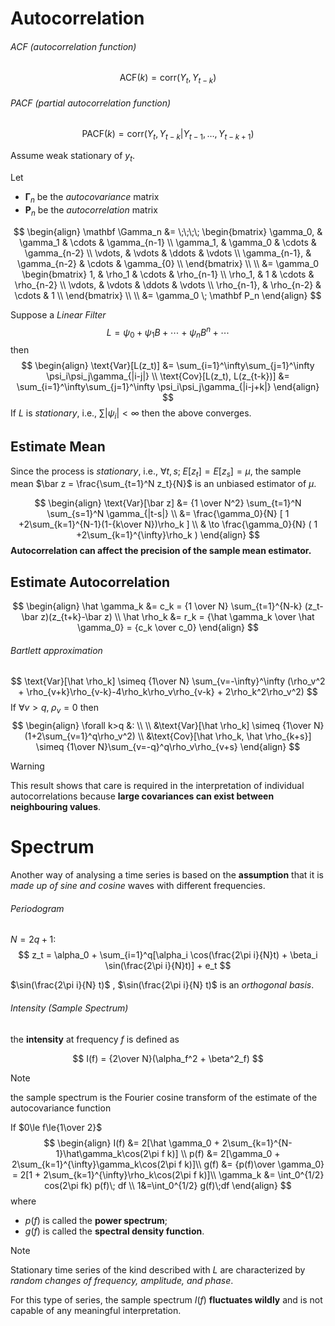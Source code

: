 # Autocorrelation

###### ACF (autocorrelation function)

$$
\text{ACF}(k) = \text{corr}(Y_t, Y_{t-k})
$$

###### PACF (partial autocorrelation function)

$$
\text{PACF}(k) = \text{corr}(Y_t, Y_{t-k} | Y_{t-1}, \dots, Y_{t-k+1})
$$

Assume weak stationary of $y_t$.

Let 
- $\mathbf \Gamma_n$ be the _autocovariance_ matrix
- $\mathbf P_n$ be the _autocorrelation_ matrix

$$
\begin{align}
  \mathbf \Gamma_n &= \;\;\;\;
    \begin{bmatrix}
      \gamma_0, & \gamma_1 & \cdots & \gamma_{n-1} \\
      \gamma_1, & \gamma_0 & \cdots & \gamma_{n-2} \\
      \vdots, & \vdots & \ddots & \vdots \\
      \gamma_{n-1}, & \gamma_{n-2} & \cdots & \gamma_{0} \\
    \end{bmatrix} \\ \\
   &= \gamma_0
     \begin{bmatrix}
      1, & \rho_1 & \cdots & \rho_{n-1} \\
      \rho_1, & 1 & \cdots & \rho_{n-2} \\
      \vdots, & \vdots & \ddots & \vdots \\
      \rho_{n-1}, & \rho_{n-2} & \cdots & 1 \\
    \end{bmatrix} \\ \\
   &= \gamma_0 \; \mathbf P_n
\end{align}
$$

Suppose a _Linear Filter_ 
$$
  L = \psi_0 + \psi_1B + \cdots + \psi_nB^{n} + \cdots
$$
then
$$
\begin{align}
\text{Var}[L(z_t)] &= \sum_{i=1}^\infty\sum_{j=1}^\infty \psi_i\psi_j\gamma_{|i-j|} \\
\text{Cov}[L(z_t), L(z_{t-k})] &= \sum_{i=1}^\infty\sum_{j=1}^\infty \psi_i\psi_j\gamma_{|i-j+k|} 
\end{align}
$$
If $L$ is _stationary_, i.e., $\sum |\psi_i| < \infty$ then the above converges.

## Estimate Mean

Since the process is _stationary_, i.e., $\forall t, s; \; E[z_t] = E[z_s] = \mu$, the sample mean $\bar z = \frac{\sum_{t=1}^N z_t}{N}$ is an unbiased estimator of $\mu$.

$$
\begin{align}
\text{Var}[\bar z] &= {1 \over N^2} \sum_{t=1}^N \sum_{s=1}^N \gamma_{|t-s|} \\
&= \frac{\gamma_0}{N} [ 1 +2\sum_{k=1}^{N-1}(1-{k\over N})\rho_k ] \\
& \to  \frac{\gamma_0}{N} ( 1 +2\sum_{k=1}^{\infty}\rho_k )
\end{align}
$$
**Autocorrelation can affect the precision of the sample mean estimator.**

## Estimate Autocorrelation

$$
\begin{align}
\hat \gamma_k &= c_k = {1 \over N} \sum_{t=1}^{N-k} (z_t-\bar z)(z_{t+k}-\bar z) \\
\hat \rho_k &= r_k = {\hat \gamma_k \over \hat \gamma_0} = {c_k \over c_0}
\end{align}
$$
###### Bartlett approximation

$$
\text{Var}[\hat \rho_k] \simeq {1\over N} \sum_{v=-\infty}^\infty (\rho_v^2 + \rho_{v+k}\rho_{v-k}-4\rho_k\rho_v\rho_{v-k} + 2\rho_k^2\rho_v^2)
$$
If $\forall v>q,\; \rho_v = 0$  then 
$$
\begin{align}
\forall k>q &: \\ \\
  &\text{Var}[\hat \rho_k] \simeq {1\over N}(1+2\sum_{v=1}^q\rho_v^2)  \\
  &\text{Cov}[\hat \rho_k, \hat \rho_{k+s}] \simeq {1\over N}\sum_{v=-q}^q\rho_v\rho_{v+s}
\end{align}
$$

>[!WARNING]
>This result shows that care is required in the interpretation of individual autocorrelations because **large covariances can exist between neighbouring values**.


# Spectrum

Another way of analysing a time series is based on the **assumption** that it is _made up of sine and cosine_ waves with different frequencies.


###### Periodogram

$N=2q+1$:
$$
z_t = \alpha_0 + \sum_{i=1}^q[\alpha_i \cos(\frac{2\pi i}{N}t) + \beta_i \sin(\frac{2\pi i}{N}t)] + e_t
$$

$\sin(\frac{2\pi i}{N} t)$ , $\sin(\frac{2\pi i}{N} t)$ is an _orthogonal basis_.

###### Intensity (Sample Spectrum)
the **intensity** at frequency $f$  is defined as 

$$
I(f) = {2\over N}(\alpha_f^2 + \beta^2_f)
$$
>[!NOTE] 
>the sample spectrum is the Fourier cosine transform of the estimate of the autocovariance function

If $0\le f\le{1\over 2}$
$$
\begin{align}
I(f) &= 2[\hat \gamma_0 + 2\sum_{k=1}^{N-1}\hat\gamma_k\cos(2\pi f k)] \\
p(f) &= 2[\gamma_0 + 2\sum_{k=1}^{\infty}\gamma_k\cos(2\pi f k)]\\
g(f) &= {p(f)\over \gamma_0} = 2[1 + 2\sum_{k=1}^{\infty}\rho_k\cos(2\pi f k)]\\
\gamma_k &= \int_0^{1/2} cos(2\pi fk) p(f)\; df \\
1&=\int_0^{1/2} g(f)\;df 
\end{align}
$$
where
- $p(f)$ is called the **power spectrum**;
- $g(f)$ is called the **spectral density function**.

>[!NOTE]
> Stationary time series of the kind described with $L$ are characterized by _random changes of frequency, amplitude, and phase_. 
> 
> For this type of series, the sample spectrum $I(f)$ **fluctuates wildly** and is not capable of any meaningful interpretation.





